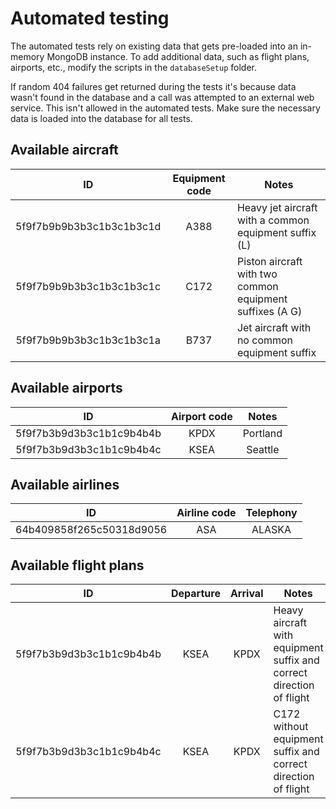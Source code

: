 # Automated testing

The automated tests rely on existing data that gets pre-loaded into an in-memory MongoDB instance. To add additional data,
such as flight plans, airports, etc., modify the scripts in the `databaseSetup` folder.

If random 404 failures get returned during the tests it's because data wasn't found in the database and a call was attempted
to an external web service. This isn't allowed in the automated tests. Make sure the necessary data is loaded into the database
for all tests.

## Available aircraft

|        ID         | Equipment code |                       Notes                        |
|:-----------------:|:--------------:|-------------------------------------------------|
| 5f9f7b9b9b3b3c1b3c1b3c1d |      A388      | Heavy jet aircraft with a common equipment suffix (L)  |
| 5f9f7b9b9b3b3c1b3c1b3c1c |      C172      | Piston aircraft with two common equipment suffixes (A G) |
| 5f9f7b9b9b3b3c1b3c1b3c1a |      B737      |      Jet aircraft with no common equipment suffix      |

## Available airports

|        ID         | Airport code |                       Notes                        |
|:-----------------:|:--------------:|:-------------------------------------------------:|
| 5f9f7b3b9d3b3c1b1c9b4b4b |      KPDX      | Portland   |
| 5f9f7b3b9d3b3c1b1c9b4b4c |      KSEA      | Seattle |

## Available airlines

|        ID         | Airline code |                       Telephony                        |
|:-----------------:|:--------------:|:-------------------------------------------------:|
| 64b409858f265c50318d9056 |      ASA      | ALASKA   |

## Available flight plans

|        ID         | Departure | Arrival |                       Notes                        |
|:-----------------:|:--------------:|:--------------:|-------------------------------------------------|
| 5f9f7b3b9d3b3c1b1c9b4b4b | KSEA     | KPDX      | Heavy aircraft with equipment suffix and correct direction of flight   |
| 5f9f7b3b9d3b3c1b1c9b4b4c | KSEA     | KPDX      | C172 without equipment suffix and correct direction of flight   |
